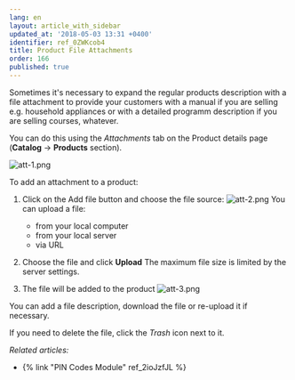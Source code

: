 ```yaml
---
lang: en
layout: article_with_sidebar
updated_at: '2018-05-03 13:31 +0400'
identifier: ref_0ZWKcob4
title: Product File Attachments
order: 166
published: true
---
```

Sometimes it's necessary to expand the regular products description with a file attachment to provide your customers with a manual if you are selling e.g. household appliances or with a detailed programm description if you are selling courses, whatever.

You can do this using the _Attachments_ tab on the Product details page (**Catalog** -> **Products** section). 

![att-1.png]({{site.baseurl}}/attachments/ref_0ZWKcob4/att-1.png)

To add an attachment to a product:

1. Click on the Add file button and choose the file source:
   ![att-2.png]({{site.baseurl}}/attachments/ref_0ZWKcob4/att-2.png)
    You can upload a file:
    * from your local computer 
    * from your local server
    * via URL

2. Choose the file and click **Upload**
  The maximum file size is limited by the server settings.

3. The file will be added to the product
   ![att-3.png]({{site.baseurl}}/attachments/ref_0ZWKcob4/att-3.png)
  
  You can add a file description, download the file or re-upload it if necessary. 
  
  If you need to delete the file, click the _Trash_ icon next to it.
  
 
  
  _Related articles:_
  * {% link "PIN Codes Module" ref_2ioJzfJL %}
